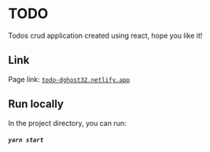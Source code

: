 # TODO 
Todos crud application created using react, hope you like it!
## Link
Page link: [```todo-dghost32.netlify.app```](https://todo-dghost32.netlify.app)
## Run locally
In the project directory, you can run: 
##### `yarn start`


